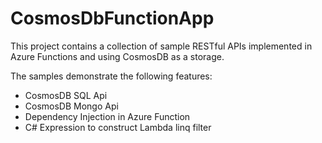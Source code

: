 # CosmosDbFunctionApp

This project contains a collection of sample RESTful APIs implemented in Azure Functions and using CosmosDB as a storage. 

The samples demonstrate the following features:

* CosmosDB SQL Api
* CosmosDB Mongo Api
* Dependency Injection in Azure Function
* C# Expression to construct Lambda linq filter 
